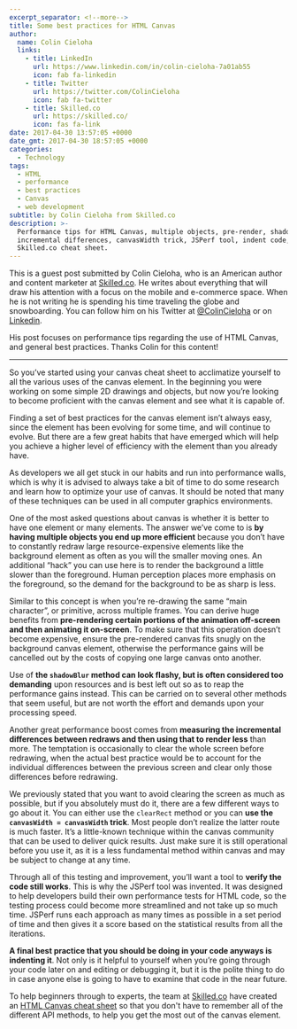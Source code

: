 ```yaml
---
excerpt_separator: <!--more-->
title: Some best practices for HTML Canvas
author:
  name: Colin Cieloha
  links:
    - title: LinkedIn
      url: https://www.linkedin.com/in/colin-cieloha-7a01ab55
      icon: fab fa-linkedin
    - title: Twitter
      url: https://twitter.com/ColinCieloha
      icon: fab fa-twitter
    - title: Skilled.co
      url: https://skilled.co/
      icon: fas fa-link
date: 2017-04-30 13:57:05 +0000
date_gmt: 2017-04-30 18:57:05 +0000
categories:
  - Technology
tags:
  - HTML
  - performance
  - best practices
  - Canvas
  - web development
subtitle: by Colin Cieloha from Skilled.co
description: >-
  Performance tips for HTML Canvas, multiple objects, pre-render, shadowBlur,
  incremental differences, canvasWidth trick, JSPerf tool, indent code,
  Skilled.co cheat sheet.
---
```



This is a guest post submitted by Colin Cieloha, who is an American author and content marketer at [Skilled.co](https://skilled.co/). He writes about everything that will draw his attention with a focus on the mobile and e-commerce space. When he is not writing he is spending his time traveling the globe and snowboarding. You can follow him on his Twitter at [@ColinCieloha](https://twitter.com/ColinCieloha) or on [Linkedin](https://www.linkedin.com/in/colin-cieloha-7a01ab55).

His post focuses on performance tips regarding the use of HTML Canvas, and general best practices. Thanks Colin for this content!

---

So you&rsquo;ve started using your canvas cheat sheet to acclimatize yourself to all the various uses of the canvas element. In the beginning you were working on some simple 2D drawings and objects, but now you&rsquo;re looking to become proficient with the canvas element and see what it is capable of.

Finding a set of best practices for the canvas element isn&rsquo;t always easy, since the element has been evolving for some time, and will continue to evolve. But there are a few great habits that have emerged which will help you achieve a higher level of efficiency with the element than you already have.

<!--more-->

As developers we all get stuck in our habits and run into performance walls, which is why it is advised to always take a bit of time to do some research and learn how to optimize your use of canvas. It should be noted that many of these techniques can be used in all computer graphics environments.

One of the most asked questions about canvas is whether it is better to have one element or many elements. The answer we&rsquo;ve come to is **by having multiple objects you end up more efficient** because you don&rsquo;t have to constantly redraw large resource-expensive elements like the background element as often as you will the smaller moving ones. An additional &ldquo;hack&rdquo; you can use here is to render the background a little slower than the foreground. Human perception places more emphasis on the foreground, so the demand for the background to be as sharp is less.

Similar to this concept is when you&rsquo;re re-drawing the same &ldquo;main character&rdquo;, or primitive, across multiple frames. You can derive huge benefits from **pre-rendering certain portions of the animation off-screen and then animating it on-screen**. To make sure that this operation doesn&rsquo;t become expensive, ensure the pre-rendered canvas fits snugly on the background canvas element, otherwise the performance gains will be cancelled out by the costs of copying one large canvas onto another.

Use of **the `shadowBlur` method can look flashy, but is often considered too demanding** upon resources and is best left out so as to reap the performance gains instead. This can be carried on to several other methods that seem useful, but are not worth the effort and demands upon your processing speed.

Another great performance boost comes from **measuring the incremental differences between redraws and then using that to render less** than more. The temptation is occasionally to clear the whole screen before redrawing, when the actual best practice would be to account for the individual differences between the previous screen and clear only those differences before redrawing.

We previously stated that you want to avoid clearing the screen as much as possible, but if you absolutely must do it, there are a few different ways to go about it. You can either use the `clearRect` method or you can **use the `canvasWidth = canvasWidth` trick**. Most people don&rsquo;t realize the latter route is much faster. It&rsquo;s a little-known technique within the canvas community that can be used to deliver quick results. Just make sure it is still operational before you use it, as it is a less fundamental method within canvas and may be subject to change at any time.

Through all of this testing and improvement, you&rsquo;ll want a tool to **verify the code still works**. This is why the JSPerf tool was invented. It was designed to help developers build their own performance tests for HTML code, so the testing process could become more streamlined and not take up so much time. JSPerf runs each approach as many times as possible in a set period of time and then gives it a score based on the statistical results from all the iterations.

**A final best practice that you should be doing in your code anyways is indenting it**. Not only is it helpful to yourself when you&rsquo;re going through your code later on and editing or debugging it, but it is the polite thing to do in case anyone else is going to have to examine that code in the near future.

To help beginners through to experts, the team at [Skilled.co](https://skilled.co/) have created an [HTML Canvas cheat sheet](https://skilled.co/html-canvas/) so that you don't have to remember all of the different API methods, to help you get the most out of the canvas element.

